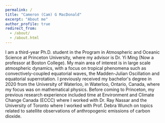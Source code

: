 ```yaml
---
permalink: /
title: "Cameron (Cam) G MacDonald"
excerpt: "About me"
author_profile: true
redirect_from: 
  - /about/
  - /about.html
---
```


I am a third-year Ph.D. student in the Program in Atmospheric and Oceanic Science at Princeton University, where my advisor is Dr. Yi Ming (Now a professor at Boston College). My main area of interest is in large scale atmospheric dynamics, with a focus on tropical phenomena such as convectively-coupled equatorial waves, the Madden-Julian Oscillation and equatorial superrotation. I previously received my bachelor's degree in 2020 from the University of Waterloo, in Waterloo, Ontario, Canada, where my focus was on mathematical physics. Before coming to Princeton, my previous research experience included time at Environment and Climate Change Canada (ECCC) where I worked with Dr. Ray Nassar and the University of Toronto where I worked with Prof. Debra Wunch on topics related to satellite observations of anthropogenic emissions of carbon dioxide. 
